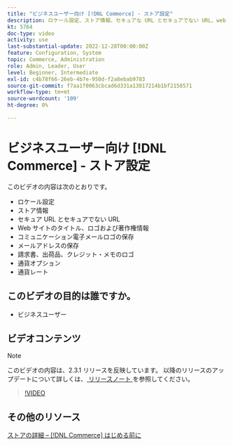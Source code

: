 ```yaml
---
title: "ビジネスユーザー向け [!DNL Commerce] - ストア設定"
description: ロケール設定、ストア情報、セキュアな URL とセキュアでない URL、web サイトのタイトル、ロゴ、著作権情報、通信メールロゴ、ストアのメールアドレス、通貨オプション、通貨レートについて説明します。
kt: 5764
doc-type: video
activity: use
last-substantial-update: 2022-12-28T00:00:00Z
feature: Configuration, System
topic: Commerce, Administration
role: Admin, Leader, User
level: Beginner, Intermediate
exl-id: c4b78f66-26eb-4b7e-950d-f2a8ebab9783
source-git-commit: f7aa1f0063cbcad6d331a13817214b1bf2158571
workflow-type: tm+mt
source-wordcount: '109'
ht-degree: 0%

---
```


# ビジネスユーザー向け [!DNL Commerce] - ストア設定

このビデオの内容は次のとおりです。

- ロケール設定
- ストア情報
- セキュア URL とセキュアでない URL
- Web サイトのタイトル、ロゴおよび著作権情報
- コミュニケーション電子メールロゴの保存
- メールアドレスの保存
- 請求書、出荷品、クレジット・メモのロゴ
- 通貨オプション
- 通貨レート

## このビデオの目的は誰ですか。

- ビジネスユーザー

## ビデオコンテンツ

>[!NOTE]
>
>このビデオの内容は、2.3.1 リリースを反映しています。 以降のリリースのアップデートについて詳しくは、[ リリースノート ](https://experienceleague.adobe.com/docs/commerce-operations/release/notes/overview.html) を参照してください。

>[!VIDEO](https://video.tv.adobe.com/v/35949?quality=12&learn=on)

## その他のリソース

[ ストアの詳細 –  [!DNL Commerce]  はじめる前に ](https://experienceleague.adobe.com/docs/commerce-admin/start/setup/store-details.html)
